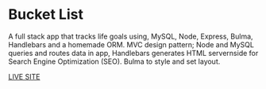 # Bucket List

<p>
  A full stack app that tracks life goals using, MySQL, Node, Express, Bulma, Handlebars and a homemade ORM. MVC design pattern; Node and MySQL queries and routes data in app, Handlebars generates HTML servernside for Search Engine Optimization (SEO). Bulma to style and set layout.
</p>

[LIVE SITE](https://floating-tundra-83868.herokuapp.com/burgers)